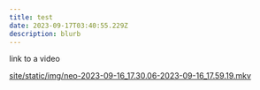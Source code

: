 ```yaml
---
title: test
date: 2023-09-17T03:40:55.229Z
description: blurb
---
```

link to a video

[](https://vimeo.com/783453584)[](https://vimeo.com/783453584)

[site/static/img/neo-2023-09-16_17.30.06-2023-09-16_17.59.19.mkv](https://vimeo.com/783453584)